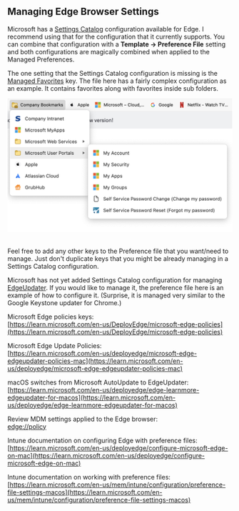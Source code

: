 ## Managing Edge Browser Settings

Microsoft has a [Settings Catalog](https://learn.microsoft.com/en-us/mem/intune/configuration/settings-catalog?tabs=sc-search-filter%2Csc-reporting) configuration available for Edge. I recommend using that for the configuration that it currently supports. You can combine that configuration with a **Template -> Preference File** setting and both configurations are magically combined when applied to the Managed Preferences.  

The one setting that the Settings Catalog configuration is missing is the [Managed Favorites](https://learn.microsoft.com/en-us/DeployEdge/microsoft-edge-policies#managedfavorites) key. The file here has a fairly complex configuration as an example. It contains favorites along with favorites inside sub folders.

![Edge Favortes](https://github.com/gilburns/IntuneMac/blob/main/Configuration/Microsoft%20Edge%20Favorites/Microsoft%20Edge%20Favorites.png "Edge Favorites")  
  
    
Feel free to add any other keys to the Preference file that you want/need to manage. Just don't duplicate keys that you might be already managing in a Settings Catalog configuration.  

Microsoft has not yet added Settings Catalog configuration for managing [EdgeUpdater](https://learn.microsoft.com/en-us/deployedge/microsoft-edge-edgeupdater-policies-mac). If you would like to manage it, the preference file here is an example of how to configure it. (Surprise, it is managed very similar to the Google Keystone updater for Chrome.)  

Microsoft Edge policies keys:  
[https://learn.microsoft.com/en-us/DeployEdge/microsoft-edge-policies](https://learn.microsoft.com/en-us/DeployEdge/microsoft-edge-policies)

Microsoft Edge Update Policies:  
[https://learn.microsoft.com/en-us/deployedge/microsoft-edge-edgeupdater-policies-mac](https://learn.microsoft.com/en-us/deployedge/microsoft-edge-edgeupdater-policies-mac)

macOS switches from Microsoft AutoUpdate to EdgeUpdater:  
[https://learn.microsoft.com/en-us/deployedge/edge-learnmore-edgeupdater-for-macos](https://learn.microsoft.com/en-us/deployedge/edge-learnmore-edgeupdater-for-macos)

Review MDM settings applied to the Edge browser:  
[edge://policy](edge://policy)

Intune documentation on configuring Edge with preference files:  
[https://learn.microsoft.com/en-us/deployedge/configure-microsoft-edge-on-mac](https://learn.microsoft.com/en-us/deployedge/configure-microsoft-edge-on-mac)

Intune documentation on working with preference files:  
[https://learn.microsoft.com/en-us/mem/intune/configuration/preference-file-settings-macos](https://learn.microsoft.com/en-us/mem/intune/configuration/preference-file-settings-macos)
